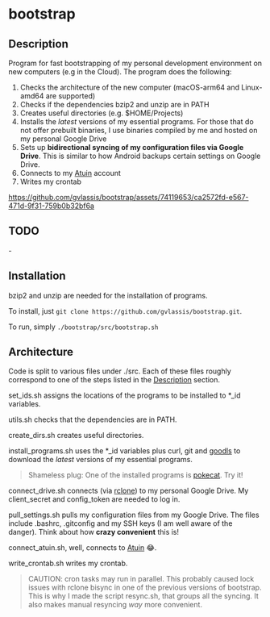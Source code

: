 # bootstrap

## Description

Program for fast bootstrapping of my personal development environment on new computers (e.g in the Cloud). The program does the following:

1. Checks the architecture of the new computer (macOS-arm64 and Linux-amd64 are supported)
1. Checks if the dependencies bzip2 and unzip are in PATH
1. Creates useful directories (e.g. $HOME/Projects)
1. Installs the *latest* versions of my essential programs. For those that do not offer prebuilt binaries, I use binaries compiled by me and hosted on my personal Google Drive
1. Sets up **bidirectional syncing of my configuration files via Google Drive**. This is similar to how Android backups certain settings on Google Drive.
1. Connects to my [Atuin](https://github.com/atuinsh/atuin) account
1. Writes my crontab

https://github.com/gvlassis/bootstrap/assets/74119653/ca2572fd-e567-471d-9f31-759b0b32bf6a

## TODO
\-

## Installation

bzip2 and unzip are needed for the installation of programs.

To install, just `git clone https://github.com/gvlassis/bootstrap.git`.

To run, simply `./bootstrap/src/bootstrap.sh`

## Architecture

Code is split to various files under ./src. Each of these files roughly correspond to one of the steps listed in the [Description](#description) section.

set_ids.sh assigns the locations of the programs to be installed to *_id variables.

utils.sh checks that the dependencies are in PATH.

create_dirs.sh creates useful directories.

install_programs.sh uses the *_id variables plus curl, git and [goodls](https://github.com/tanaikech/goodls) to download the *latest* versions of my essential programs.

> Shameless plug: One of the installed programs is [pokecat](https://github.com/gvlassis/pokecat). Try it!

connect_drive.sh connects (via [rclone](https://rclone.org/)) to my personal Google Drive. My client_secret and config_token are needed to log in.

pull_settings.sh pulls my configuration files from my Google Drive. The files include .bashrc, .gitconfig and my SSH keys (I am well aware of the danger). Think about how **crazy convenient** this is!

connect_atuin.sh, well, connects to [Atuin](https://github.com/atuinsh/atuin) 😂.

write_crontab.sh writes my crontab.

> CAUTION: cron tasks may run in parallel. This probably caused lock issues with rclone bisync in one of the previous versions of bootstrap. This is why I made the script resync.sh, that groups all the syncing. It also makes manual resyncing *way* more convenient.